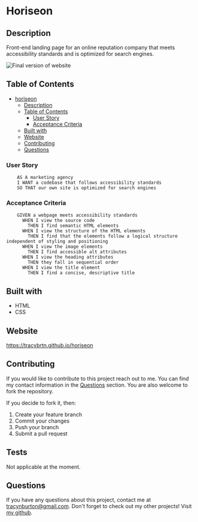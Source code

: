 # Horiseon


## Description

Front-end landing page for an online reputation company that meets accessibility standards and is optimized for search engines.

![Final version of website](https://github.com/tracybrtn/horiseon/blob/main/assets/images/horiseon-final-screenshot.jpeg?raw=true)

## Table of Contents

- [horiseon](#horiseon)
  - [Description](#description)
  - [Table of Contents](#table-of-contents)
    - [User Story](#user-story)
    - [Acceptance Criteria](#acceptance-criteria)
  - [Built with](#built-with)
  - [Website](#website)
  - [Contributing](#contributing)
  - [Questions](#questions)
  
### User Story

        AS A marketing agency
        I WANT a codebase that follows accessibility standards
        SO THAT our own site is optimized for search engines

### Acceptance Criteria

        GIVEN a webpage meets accessibility standards
          WHEN I view the source code
            THEN I find semantic HTML elements
          WHEN I view the structure of the HTML elements
            THEN I find that the elements follow a logical structure independent of styling and positioning 
          WHEN I view the image elements
            THEN I find accessible alt attributes
          WHEN I view the heading attributes
            THEN they fall in sequential order
          WHEN I view the title element
            THEN I find a concise, descriptive title

## Built with

* HTML
* CSS

## Website

https://tracybrtn.github.io/horiseon

## Contributing

If you would like to contribute to this project reach out to me. You can find my contact information in the [Questions](#questions) section. You are also welcome to fork the repository.

If you decide to fork it, then:

1. Create your feature branch
2. Commit your changes
3. Push your branch
4. Submit a pull request

## Tests

Not applicable at the moment.

## Questions

If you have any questions about this project, contact me at tracynburton@gmail.com.
Don't forget to check out my other projects! Visit [my github](https://github.com/tracybrtn).
